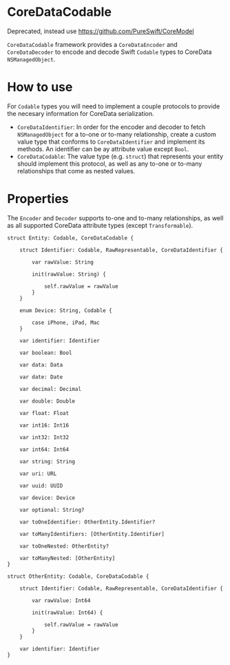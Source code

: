 # CoreDataCodable

Deprecated, instead use https://github.com/PureSwift/CoreModel

`CoreDataCodable` framework provides a `CoreDataEncoder` and `CoreDataDecoder` to encode and decode Swift `Codable` types to CoreData `NSManagedObject`.

# How to use

For `Codable` types you will need to implement a couple protocols to provide the necesary information for CoreData serialization. 

- `CoreDataIdentifier`: In order for the encoder and decoder to fetch `NSManagedObject` for a to-one or to-many relationship, create a custom value type that conforms to `CoreDataIdentifier` and implement its methods. An identifier can be ay attribute value except `Bool`.
- `CoreDataCodable`: The value type (e.g. `struct`) that represents your entity should implement this protocol, as well as any to-one or to-many relationships that come as nested values.

# Properties

The `Encoder` and `Decoder` supports to-one and to-many relationships, as well as all supported CoreData attribute types (except `Transformable`). 

```
struct Entity: Codable, CoreDataCodable {
    
    struct Identifier: Codable, RawRepresentable, CoreDataIdentifier {
        
        var rawValue: String
        
        init(rawValue: String) {
            
            self.rawValue = rawValue
        }
    }
    
    enum Device: String, Codable {
        
        case iPhone, iPad, Mac
    }
    
    var identifier: Identifier
    
    var boolean: Bool
    
    var data: Data
    
    var date: Date
    
    var decimal: Decimal
    
    var double: Double
    
    var float: Float
    
    var int16: Int16
    
    var int32: Int32
    
    var int64: Int64
    
    var string: String
    
    var uri: URL
    
    var uuid: UUID
    
    var device: Device
    
    var optional: String?
    
    var toOneIdentifier: OtherEntity.Identifier?
    
    var toManyIdentifiers: [OtherEntity.Identifier]
    
    var toOneNested: OtherEntity?
    
    var toManyNested: [OtherEntity]
}

struct OtherEntity: Codable, CoreDataCodable {
    
    struct Identifier: Codable, RawRepresentable, CoreDataIdentifier {
        
        var rawValue: Int64
        
        init(rawValue: Int64) {
            
            self.rawValue = rawValue
        }
    }
    
    var identifier: Identifier
}
```
